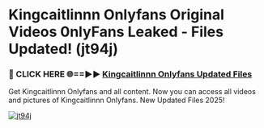 # Kingcaitlinnn Onlyfans Original Videos 0nlyFans Leaked - Files Updated! (jt94j)

<h3>🔴 CLICK HERE 🌐==►► <a href="https://tinyurl.com/ehrbuxhb" rel="nofollow">Kingcaitlinnn Onlyfans Updated Files</a></h3>

Get Kingcaitlinnn Onlyfans and all content. Now you can access all videos and pictures of Kingcaitlinnn Onlyfans. New Updated Files 2025!

[![jt94j](https://i.imgur.com/lVYEuWS.gif)](https://tinyurl.com/ehrbuxhb)
